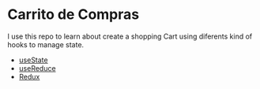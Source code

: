 # Carrito de Compras

I use this repo to learn about create a shopping Cart using diferents kind of hooks to manage state.

- [useState](https://github.com/corozb/carrito-de-compras/tree/feature/useState)
- [useReduce](https://github.com/corozb/carrito-de-compras/tree/feature/cart-usereducer)
- [Redux](https://github.com/corozb/carrito-de-compras/tree/feature/redux)
